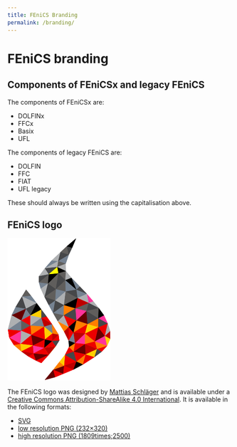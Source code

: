 ```yaml
---
title: FEniCS Branding
permalink: /branding/
---
```


# FEniCS branding

## Components of FEniCSx and legacy FEniCS
The components of FEniCSx are:

* DOLFINx
* FFCx
* Basix
* UFL

The components of legacy FEniCS are:

* DOLFIN
* FFC
* FIAT
* UFL legacy

These should always be written using the capitalisation above.

## FEniCS logo
![FEniCS logo](/assets/logo/fenics_logo.png)

The FEniCS logo was designed by [Mattias Schl&auml;ger](https://www.sch-form.com) and is available
under a [Creative Commons Attribution-ShareAlike 4.0 International](https://creativecommons.org/licenses/by-sa/4.0/).
It is available in the following formats:

* [SVG](/assets/logo/fenics_logo.svg)
* [low resolution PNG (232&times;320)](/assets/logo/fenics_logo.png)
* [high resolution PNG (1809times;2500)](/assets/logo/fenics_logo_large.png)

